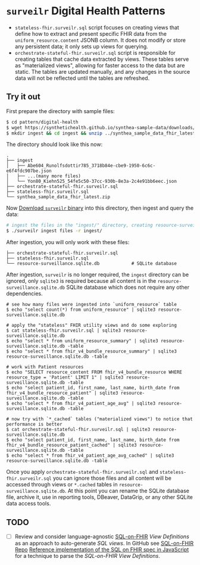 # `surveilr` Digital Health Patterns

- `stateless-fhir.surveilr.sql` script focuses on creating views that define how
  to extract and present specific FHIR data from the `uniform_resource.content`
  JSONB column. It does not modify or store any persistent data; it only sets up
  views for querying.
- `orchestrate-stateful-fhir.surveilr.sql` script is responsible for creating
  tables that cache data extracted by views. These tables serve as "materialized
  views", allowing for faster access to the data but are static. The tables are
  updated manually, and any changes in the source data will not be reflected
  until the tables are refreshed.

## Try it out

First prepare the directory with sample files:

```bash
$ cd pattern/digital-health
$ wget https://synthetichealth.github.io/synthea-sample-data/downloads/latest/synthea_sample_data_fhir_latest.zip
$ mkdir ingest && cd ingest && unzip ../synthea_sample_data_fhir_latest.zip && cd ..
```

The directory should look like this now:

```
.
├── ingest
│   ├── Abe604_Runolfsdottir785_3718b84e-cbe9-1950-6c6c-e6f4fdc907be.json
│   ├── ...(many more files)
│   └── Yon80_Kiehn525_54fe5c50-37cc-930b-8e3a-2c4e91bb6eec.json
├── orchestrate-stateful-fhir.surveilr.sql
├── stateless-fhir.surveilr.sql
└── synthea_sample_data_fhir_latest.zip
```

Now
[Download `surveilr` binary](https://docs.opsfolio.com/surveilr/how-to/installation-guide/)
into this directory, then ingest and query the data:

```bash
# ingest the files in the "ingest/" directory, creating resource-surveillance.sqlite.db
$ ./surveilr ingest files -r ingest/
```

After ingestion, you will only work with these files:

```
├── orchestrate-stateful-fhir.surveilr.sql
├── stateless-fhir.surveilr.sql 
└── resource-surveillance.sqlite.db            # SQLite database
```

After ingestion, `surveilr` is no longer required, the `ingest` directory can be
ignored, only `sqlite3` is required because all content is in the
`resource-surveillance.sqlite.db` SQLite database which does not require any
other dependencies.

```
# see how many files were ingested into `uniform_resource` table
$ echo "select count(*) from uniform_resource" | sqlite3 resource-surveillance.sqlite.db

# apply the "stateless" FHIR utility views and do some exploring
$ cat stateless-fhir.surveilr.sql | sqlite3 resource-surveillance.sqlite.db
$ echo "select * from uniform_resource_summary" | sqlite3 resource-surveillance.sqlite.db -table
$ echo "select * from fhir_v4_bundle_resource_summary" | sqlite3 resource-surveillance.sqlite.db -table

# work with Patient resources
$ echo "SELECT resource_content FROM fhir_v4_bundle_resource WHERE resource_type = 'Patient' LIMIT 1" | sqlite3 resource-surveillance.sqlite.db -table
$ echo "select patient_id, first_name, last_name, birth_date from fhir_v4_bundle_resource_patient" | sqlite3 resource-surveillance.sqlite.db -table
$ echo "select * from fhir_v4_patient_age_avg" | sqlite3 resource-surveillance.sqlite.db -table

# now try with `*_cached` tables ("materialized views") to notice that performance is better
$ cat orchestrate-stateful-fhir.surveilr.sql | sqlite3 resource-surveillance.sqlite.db
$ echo "select patient_id, first_name, last_name, birth_date from fhir_v4_bundle_resource_patient_cached" | sqlite3 resource-surveillance.sqlite.db -table
$ echo "select * from fhir_v4_patient_age_avg_cached" | sqlite3 resource-surveillance.sqlite.db -table
```

Once you apply `orchestrate-stateful-fhir.surveilr.sql` and
`stateless-fhir.surveilr.sql` you can ignore those files and all content will be
accessed through views or `*.cached` tables in
`resource-surveillance.sqlite.db`. At this point you can rename the SQLite
database file, archive it, use in reporting tools, DBeaver, DataGrip, or any
other SQLite data access tools.

## TODO

- [ ] Review and consider language-agnostic
      [SQL-on-FHIR](https://build.fhir.org/ig/FHIR/sql-on-fhir-v2) _View
      Definitions_ as an approach to auto-generate _SQL views_. In GitHub see
      [SQL-on-FHIR Repo](https://github.com/FHIR/sql-on-fhir-v2)
      [Reference implementation of the SQL on FHIR spec in JavaScript](https://github.com/FHIR/sql-on-fhir-v2/tree/master/sof-js)
      for a technique to parse the _SQL-on-FHIR View Definitions_.
